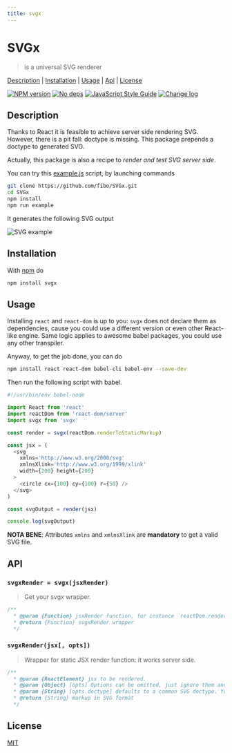 ```yaml
---
title: svgx
---
```

# SVGx

> is a universal SVG renderer

[Description](#description) |
[Installation](#installation) |
[Usage](#usage) |
[Api](#api) |
[License](#license)

[![NPM version](https://badge.fury.io/js/svgx.svg)](http://badge.fury.io/js/svgx)
[![No deps](https://img.shields.io/badge/dependencies-none-green.svg)](https://github.com/fibo/SVGx)
[![JavaScript Style Guide](https://img.shields.io/badge/code_style-standard-brightgreen.svg)](https://standardjs.com)
[![Change log](https://img.shields.io/badge/change-log-blue.svg)](http://g14n.info/SVGx/changelog)

## Description

Thanks to React it is feasible to achieve server side rendering SVG. However,
there is a pit fall: doctype is missing. This package prepends a doctype to generated SVG.

Actually, this package is also a recipe to *render and test SVG server side*.

You can try this [example.js][example_js] script, by launching commands

```bash
git clone https://github.com/fibo/SVGx.git
cd SVGx
npm install
npm run example
```

It generates the following SVG output

![SVG example][example_svg]

## Installation

With [npm](https://npmjs.org/) do

```bash
npm install svgx
```

## Usage

Installing `react` and `react-dom` is up to you: `svgx` does not declare
them as dependencies, cause you could use a different version or even
other React-like engine. Same logic applies to awesome babel packages, you
could use any other transpiler.

Anyway, to get the job done, you can do

```bash
npm install react react-dom babel-cli babel-env --save-dev
```

Then run the following script with babel.

```javascript
#!/usr/bin/env babel-node

import React from 'react'
import reactDom from 'react-dom/server'
import svgx from 'svgx'

const render = svgx(reactDom.renderToStaticMarkup)

const jsx = (
  <svg
    xmlns='http://www.w3.org/2000/svg'
    xmlnsXlink='http://www.w3.org/1999/xlink'
    width={200} height={200}
  >
    <circle cx={100} cy={100} r={50} />
  </svg>
)

const svgOutput = render(jsx)

console.log(svgOutput)
```

**NOTA BENE**: Attributes `xmlns` and `xmlnsXlink` are **mandatory** to get a valid SVG file.

## API

### `svgxRender = svgx(jsxRender)`

> Get your svgx wrapper.

```javascript
/**
  * @param {Function} jsxRender function, for instance `reactDom.renderToStaticMarkup`
  * @return {Function} svgxRender wrapper
  */
```

### `svgxRender(jsx[, opts])`

> Wrapper for static JSX render function: it works server side.

```javascript
/**
  * @param {ReactElement} jsx to be rendered.
  * @param {Object} [opts] Options can be omitted, just ignore them and it will work fine.
  * @param {String} [opts.doctype] defaults to a common SVG doctype. You can remove it by setting it to the blank string `''` or any other doctype you need.
  * @return {String} markup in SVG format
  */
```

## License

[MIT](http://g14n.info/mit-license/)

[example_js]: https://github.com/fibo/SVGx/blob/master/example.js
[example_svg]: https://g14n.info/SVGx/example.svg
